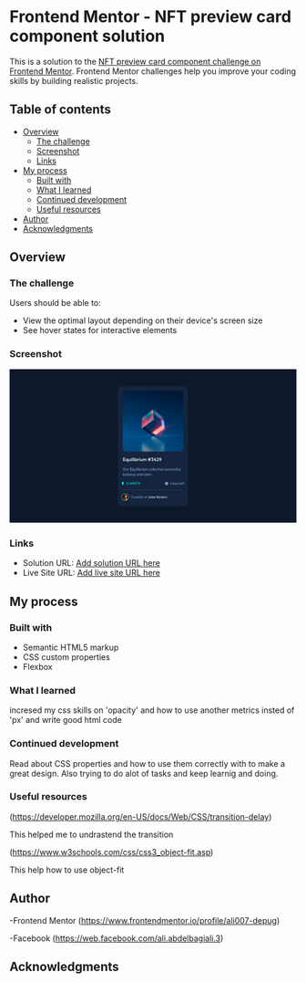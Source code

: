 # Frontend Mentor - NFT preview card component solution

This is a solution to the [NFT preview card component challenge on Frontend Mentor](https://www.frontendmentor.io/challenges/nft-preview-card-component-SbdUL_w0U). Frontend Mentor challenges help you improve your coding skills by building realistic projects.

## Table of contents

- [Overview](#overview)
  - [The challenge](#the-challenge)
  - [Screenshot](#screenshot)
  - [Links](#links)
- [My process](#my-process)
  - [Built with](#built-with)
  - [What I learned](#what-i-learned)
  - [Continued development](#continued-development)
  - [Useful resources](#useful-resources)
- [Author](#author)
- [Acknowledgments](#acknowledgments)
## Overview

### The challenge

Users should be able to:

- View the optimal layout depending on their device's screen size
- See hover states for interactive elements

### Screenshot
![](./Screenshot%202022-10-24%20at%2008-30-00%20nft-preview-card-component-main.png)

### Links

- Solution URL: [Add solution URL here](https://your-solution-url.com)
- Live Site URL: [Add live site URL here](https://your-live-site-url.com)

## My process

### Built with

- Semantic HTML5 markup
- CSS custom properties
- Flexbox

### What I learned
incresed my css skills on 'opacity' and how to use another metrics insted of 'px' and write good html code

### Continued development
Read about CSS properties and how to use them correctly with to make a great design.
Also trying to do alot of tasks and keep learnig and doing.


### Useful resources
(https://developer.mozilla.org/en-US/docs/Web/CSS/transition-delay)

This helped me to undrastend the transition

(https://www.w3schools.com/css/css3_object-fit.asp)

This help how to use object-fit

## Author
-Frontend Mentor 
(https://www.frontendmentor.io/profile/ali007-depug)

-Facebook
(https://web.facebook.com/ali.abdelbagiali.3)

## Acknowledgments
